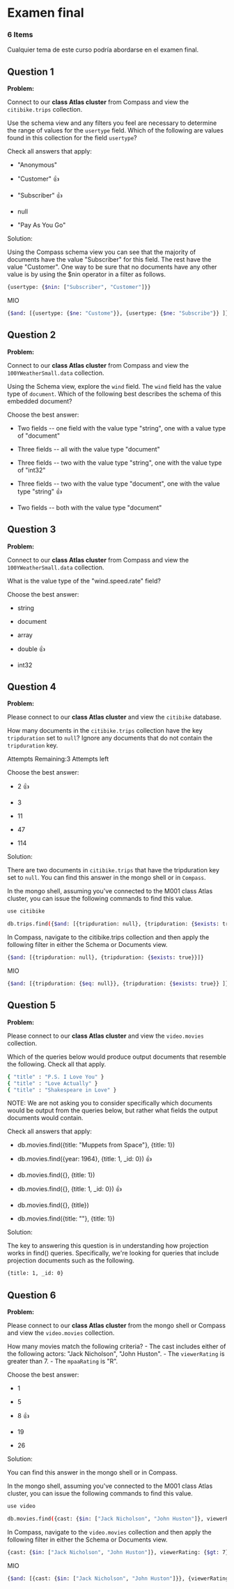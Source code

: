 # Examen final

### 6 Items

Cualquier tema de este curso podría abordarse en el examen final.

## Question 1

**Problem:**

Connect to our **class Atlas cluster** from Compass and view the `citibike.trips` collection.

Use the schema view and any filters you feel are necessary to determine the range of values for the `usertype` field. Which of the following are values found in this collection for the field `usertype`?

Check all answers that apply:


* "Anonymous"

* "Customer" :+1:

* "Subscriber" :+1:

* null

* "Pay As You Go"


Solution:

Using the Compass schema view you can see that the majority of documents have the value "Subscriber" for this field. The rest have the value "Customer". One way to be sure that no documents have any other value is by using the $nin operator in a filter as follows.

```sh
{usertype: {$nin: ["Subscriber", "Customer"]}}
```

MIO

```sh
{$and: [{usertype: {$ne: "Custome"}}, {usertype: {$ne: "Subscribe"}} ]}
```


## Question 2

**Problem:**

Connect to our **class Atlas cluster** from Compass and view the `100YWeatherSmall.data` collection.

Using the Schema view, explore the `wind` field. The `wind` field has the value type of `document`. Which of the following best describes the schema of this embedded document?

Choose the best answer:


* Two fields -- one field with the value type "string", one with a value type of "document"

* Three fields -- all with the value type "document"

* Three fields -- two with the value type "string", one with the value type of "int32"

* Three fields -- two with the value type "document", one with the value type "string" :+1:

* Two fields -- both with the value type "document"

## Question 3

**Problem:**

Connect to our **class Atlas cluster** from Compass and view the `100YWeatherSmall.data` collection.

What is the value type of the "wind.speed.rate" field?

Choose the best answer:

* string

* document

* array

* double :+1:

* int32

## Question 4

**Problem:**

Please connect to our **class Atlas cluster** and view the `citibike` database.

How many documents in the `citibike.trips` collection have the key `tripduration` set to `null`? Ignore any documents that do not contain the `tripduration` key.

Attempts Remaining:3 Attempts left

Choose the best answer:


* 2 :+1:

* 3

* 11

* 47

* 114


Solution:

There are two documents in `citibike.trips` that have the tripduration key set to `null`. You can find this answer in the mongo shell or in `Compass`.

In the mongo shell, assuming you've connected to the M001 class Atlas cluster, you can issue the following commands to find this value.

```sh
use citibike

db.trips.find({$and: [{tripduration: null}, {tripduration: {$exists: true}}]}).count()
```

In Compass, navigate to the citibike.trips collection and then apply the following filter in either the Schema or Documents view.

```sh
{$and: [{tripduration: null}, {tripduration: {$exists: true}}]}
```

MIO

```sh
{$and: [{tripduration: {$eq: null}}, {tripduration: {$exists: true}} ]}
```

## Question 5

**Problem:**

Please connect to our **class Atlas cluster** and view the `video.movies` collection.

Which of the queries below would produce output documents that resemble the following. Check all that apply.

```sh
{ "title" : "P.S. I Love You" }
{ "title" : "Love Actually" }
{ "title" : "Shakespeare in Love" }
```

NOTE: We are not asking you to consider specifically which documents would be output from the queries below, but rather what fields the output documents would contain.

Check all answers that apply:


* db.movies.find({title: "Muppets from Space"}, {title: 1})

* db.movies.find({year: 1964}, {title: 1, _id: 0}) :+1:

* db.movies.find({}, {title: 1})

* db.movies.find({}, {title: 1, _id: 0}) :+1:

* db.movies.find({}, {title})

* db.movies.find({title: ""}, {title: 1})


Solution:

The key to answering this question is in understanding how projection works in find() queries. Specifically, we're looking for queries that include projection documents such as the following.

```sh
{title: 1, _id: 0}
```

## Question 6

**Problem:**

Please connect to our **class Atlas cluster** from the mongo shell or Compass and view the `video.movies` collection.

How many movies match the following criteria? - The cast includes either of the following actors: "Jack Nicholson", "John Huston". - The `viewerRating` is greater than 7. - The `mpaaRating` is "R".

Choose the best answer:

* 1

* 5

* 8 :+1:

* 19

* 26

Solution:

You can find this answer in the mongo shell or in Compass.

In the mongo shell, assuming you've connected to the M001 class Atlas cluster, you can issue the following commands to find this value.

```sh
use video

db.movies.find({cast: {$in: ["Jack Nicholson", "John Huston"]}, viewerRating: {$gt: 7}, mpaaRating: "R"}).count()
```

In Compass, navigate to the `video.movies` collection and then apply the following filter in either the Schema or Documents view.

```sh
{cast: {$in: ["Jack Nicholson", "John Huston"]}, viewerRating: {$gt: 7}, mpaaRating: "R"}
```

MIO

```sh
{$and: [{cast: {$in: ["Jack Nicholson", "John Huston"]}}, {viewerRating: {$gt: 7}}, {mpaaRating: "R"}]}
```
